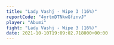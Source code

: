 ```yaml
---
title: "Lady Vashj - Wipe 3 (16%)"
reportCode: "4yrtmDTNkwGfznvJ"
player: "Abumi"
fight: "Lady Vashj - Wipe 3 (16%)"
date: 2021-10-10T19:09:02.718000+00:00
---
```

